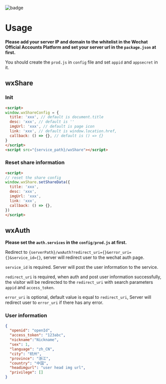 ![badge](https://github.com/zjhch123/wechat-service/workflows/Deploy/badge.svg)

# Usage

**Please add your server IP and domain to the whitelist in the Wechat Official Accounts Platform and set your server url in the `package.json` at first.**

You should create the `prod.js` in `config` file and set `appid` and `appsecret` in it.

## wxShare

### Init

```html
<script>
window.wxShareConfig = {
  title: 'xxx', // default is document.title
  desc: 'xxx', // default is ''
  imgUrl: 'xxx', // default is page icon
  link: 'xxx', // default is window.location.href,
  callback: () => {}, // default is () => {}
}
</script>
<script src="{service_path}/wxShare"></script>
```

### Reset share information

```html
<script>
// reset the share config
window.wxShare.setShareData({
  title: 'xxx',
  desc: 'xxx',
  imgUrl: 'xxx',
  link: 'xxx',
  callback: () => {},
})
</script>
```

## wxAuth

**Please set the `auth.services` in the `config/prod.js` at first.**

Redirect to `{serverPath}/wxAuth?redirect_uri={}&error_uri={}&service_id={}`, server will redirect user to the wechat auth page.

`service_id` is required. Server will post the user information to the service.

`redirect_uri` is required, when auth and post user information successfully, the visitor will be redirected to the `redirect_uri` with search parameters `appid` and `access_token`.

`error_uri` is optional, default value is equal to `redirect_uri`, Server will redirect user to `error_uri` if there has any error.

### User information

```json
{
  "openid": "openId",
  "access_token": "123abc",
  "nickname":"Nickname",
  "sex": 1,
  "language": "zh_CN",
  "city": "杭州",
  "province": "浙江",
  "country": "中国",
  "headimgurl": "user head img url",
  "privilege": []
}
```
